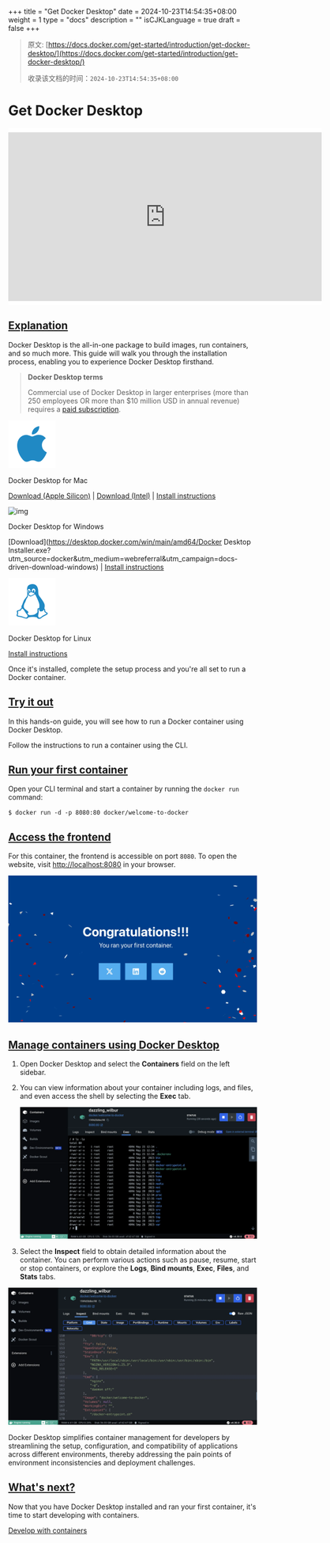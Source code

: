 +++
title = "Get Docker Desktop"
date = 2024-10-23T14:54:35+08:00
weight = 1
type = "docs"
description = ""
isCJKLanguage = true
draft = false
+++

> 原文: [https://docs.docker.com/get-started/introduction/get-docker-desktop/](https://docs.docker.com/get-started/introduction/get-docker-desktop/)
>
> 收录该文档的时间：`2024-10-23T14:54:35+08:00`

# Get Docker Desktop

<iframe id="youtube-player-C2bPVhiNU-0" data-video-id="C2bPVhiNU-0" class="youtube-video aspect-video h-fit w-full py-2" frameborder="0" allowfullscreen="" allow="accelerometer; autoplay; clipboard-write; encrypted-media; gyroscope; picture-in-picture; web-share" referrerpolicy="strict-origin-when-cross-origin" title="Docker Concepts: Get Docker Desktop" width="100%" height="100%" src="https://www.youtube.com/embed/C2bPVhiNU-0?rel=0&amp;iv_load_policy=3&amp;enablejsapi=1&amp;origin=https%3A%2F%2Fdocs.docker.com&amp;widgetid=1" data-gtm-yt-inspected-24="true" style="--tw-border-spacing-x: 0; --tw-border-spacing-y: 0; --tw-translate-x: 0; --tw-translate-y: 0; --tw-rotate: 0; --tw-skew-x: 0; --tw-skew-y: 0; --tw-scale-x: 1; --tw-scale-y: 1; --tw-pan-x: ; --tw-pan-y: ; --tw-pinch-zoom: ; --tw-scroll-snap-strictness: proximity; --tw-gradient-from-position: ; --tw-gradient-via-position: ; --tw-gradient-to-position: ; --tw-ordinal: ; --tw-slashed-zero: ; --tw-numeric-figure: ; --tw-numeric-spacing: ; --tw-numeric-fraction: ; --tw-ring-inset: ; --tw-ring-offset-width: 0px; --tw-ring-offset-color: #fff; --tw-ring-color: rgb(59 130 246 / 0.5); --tw-ring-offset-shadow: 0 0 #0000; --tw-ring-shadow: 0 0 #0000; --tw-shadow: 0 0 #0000; --tw-shadow-colored: 0 0 #0000; --tw-blur: ; --tw-brightness: ; --tw-contrast: ; --tw-grayscale: ; --tw-hue-rotate: ; --tw-invert: ; --tw-saturate: ; --tw-sepia: ; --tw-drop-shadow: ; --tw-backdrop-blur: ; --tw-backdrop-brightness: ; --tw-backdrop-contrast: ; --tw-backdrop-grayscale: ; --tw-backdrop-hue-rotate: ; --tw-backdrop-invert: ; --tw-backdrop-opacity: ; --tw-backdrop-saturate: ; --tw-backdrop-sepia: ; --tw-contain-size: ; --tw-contain-layout: ; --tw-contain-paint: ; --tw-contain-style: ; box-sizing: border-box; border-width: 0px; border-style: solid; border-color: initial; display: block; vertical-align: middle; aspect-ratio: 16 / 9; height: fit-content; width: 634.672px; padding-top: 0.5rem; padding-bottom: 0.5rem; color: rgb(0, 0, 0); font-family: &quot;Roboto Flex&quot;, system-ui, -apple-system, BlinkMacSystemFont, &quot;Segoe UI&quot;, Oxygen, Ubuntu, Cantarell, &quot;Open Sans&quot;, &quot;Helvetica Neue&quot;, sans-serif; font-size: 16px; font-style: normal; font-variant-ligatures: normal; font-variant-caps: normal; font-weight: 400; letter-spacing: normal; orphans: 2; text-align: start; text-indent: 0px; text-transform: none; widows: 2; word-spacing: 0px; -webkit-text-stroke-width: 0px; white-space: normal; background-color: rgb(255, 255, 255); text-decoration-thickness: initial; text-decoration-style: initial; text-decoration-color: initial;"></iframe>

## [Explanation](https://docs.docker.com/get-started/introduction/get-docker-desktop/#explanation)

Docker Desktop is the all-in-one package to build images, run containers, and so much more. This guide will walk you through the installation process, enabling you to experience Docker Desktop firsthand.

> **Docker Desktop terms**
>
> Commercial use of Docker Desktop in larger enterprises (more than 250 employees OR more than $10 million USD in annual revenue) requires a [paid subscription](https://www.docker.com/pricing/?_gl=1*1nyypal*_ga*MTYxMTUxMzkzOS4xNjgzNTM0MTcw*_ga_XJWPQMJYHQ*MTcxNjk4MzU4Mi4xMjE2LjEuMTcxNjk4MzkzNS4xNy4wLjA.).

![img](GetDockerDesktop_img/apple_48.svg+xml)

Docker Desktop for Mac

[Download (Apple Silicon)](https://desktop.docker.com/mac/main/arm64/Docker.dmg?utm_source=docker&utm_medium=webreferral&utm_campaign=docs-driven-download-mac-arm64) | [Download (Intel)](https://desktop.docker.com/mac/main/amd64/Docker.dmg?utm_source=docker&utm_medium=webreferral&utm_campaign=docs-driven-download-mac-amd64) | [Install instructions](https://docs.docker.com/desktop/install/mac-install)

![img](https://docs.docker.com/assets/images/windows_48.svg)

Docker Desktop for Windows

[Download](https://desktop.docker.com/win/main/amd64/Docker Desktop Installer.exe?utm_source=docker&utm_medium=webreferral&utm_campaign=docs-driven-download-windows) | [Install instructions](https://docs.docker.com/desktop/install/windows-install)

![img](GetDockerDesktop_img/linux_48.svg+xml)

Docker Desktop for Linux

[Install instructions](https://docs.docker.com/desktop/install/linux/)

Once it's installed, complete the setup process and you're all set to run a Docker container.

## [Try it out](https://docs.docker.com/get-started/introduction/get-docker-desktop/#try-it-out)

In this hands-on guide, you will see how to run a Docker container using Docker Desktop.

Follow the instructions to run a container using the CLI.

## [Run your first container](https://docs.docker.com/get-started/introduction/get-docker-desktop/#run-your-first-container)

Open your CLI terminal and start a container by running the `docker run` command:



```console
$ docker run -d -p 8080:80 docker/welcome-to-docker
```

## [Access the frontend](https://docs.docker.com/get-started/introduction/get-docker-desktop/#access-the-frontend)

For this container, the frontend is accessible on port `8080`. To open the website, visit [http://localhost:8080](http://localhost:8080/) in your browser.

![Screenshot of the landing page of the Nginx web server, coming from the running container](GetDockerDesktop_img/access-the-frontend.webp)

## [Manage containers using Docker Desktop](https://docs.docker.com/get-started/introduction/get-docker-desktop/#manage-containers-using-docker-desktop)

1. Open Docker Desktop and select the **Containers** field on the left sidebar.

2. You can view information about your container including logs, and files, and even access the shell by selecting the **Exec** tab.

   ![Screenshot of exec into the running container in Docker Desktop](GetDockerDesktop_img/exec-into-docker-container.webp)

3. Select the **Inspect** field to obtain detailed information about the container. You can perform various actions such as pause, resume, start or stop containers, or explore the **Logs**, **Bind mounts**, **Exec**, **Files**, and **Stats** tabs.

![Screenshot of inspecting the running container in Docker Desktop](GetDockerDesktop_img/inspecting-container.webp)

Docker Desktop simplifies container management for developers by streamlining the setup, configuration, and compatibility of applications across different environments, thereby addressing the pain points of environment inconsistencies and deployment challenges.

## [What's next?](https://docs.docker.com/get-started/introduction/get-docker-desktop/#whats-next)

Now that you have Docker Desktop installed and ran your first container, it's time to start developing with containers.

[Develop with containers](https://docs.docker.com/get-started/introduction/develop-with-containers/)

